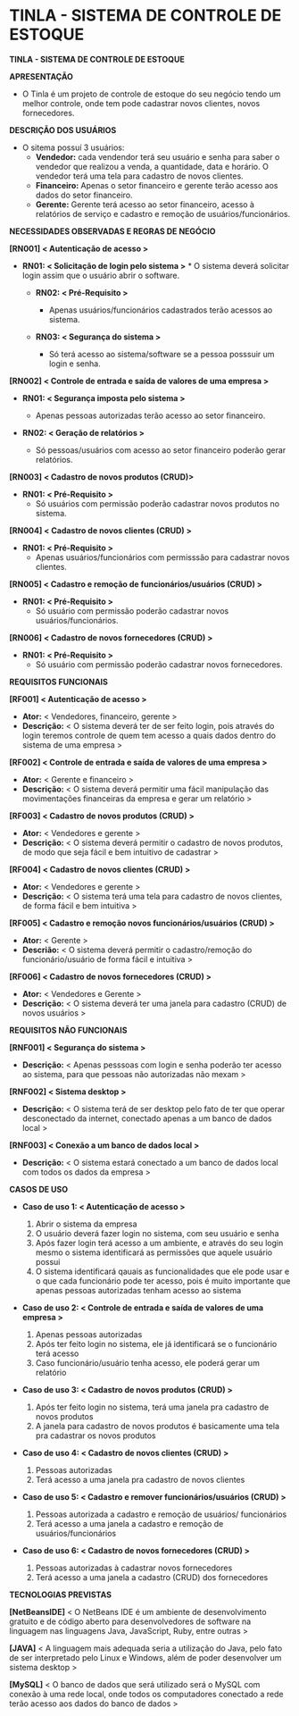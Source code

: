 # TINLA - SISTEMA DE CONTROLE DE ESTOQUE
 
**TINLA - SISTEMA DE CONTROLE DE ESTOQUE**
 
**APRESENTAÇÃO**


* O Tinla é um projeto de controle de estoque do seu negócio tendo um melhor controle, onde tem pode cadastrar novos clientes, novos fornecedores.


**DESCRIÇÃO DOS USUÁRIOS**  

* O sitema possuí 3 usuários:
   * **Vendedor:** cada vendendor terá seu usuário e senha para saber o vendedor que realizou a venda, a quantidade, data e horário. O vendedor terá uma tela para cadastro de novos clientes.
   * **Financeiro:** Apenas o setor financeiro e gerente terão acesso aos dados do setor financeiro.
   * **Gerente:** Gerente terá acesso ao setor financeiro, acesso à relatórios de serviço e cadastro e remoção de usuários/funcionários.


**NECESSIDADES OBSERVADAS E REGRAS DE NEGÓCIO**

   **[RN001] < Autenticação de acesso >**

   * **RN01: < Solicitação de login pelo sistema >**
         * O sistema deverá solicitar login assim que o usuário abrir o software.

      * **RN02: < Pré-Requisito >**
         * Apenas usuários/funcionários cadastrados terão acessos ao sistema.

      * **RN03: < Segurança do sistema >**
         * Só terá acesso ao sistema/software se a pessoa posssuir um login e senha.


   **[RN002] < Controle de entrada e saída de valores de uma empresa >**

   * **RN01: < Segurança imposta pelo sistema >**
      * Apenas pessoas autorizadas terão acesso ao setor financeiro.

   * **RN02: < Geração de relatórios >**
      * Só pessoas/usuários com acesso ao setor financeiro poderão gerar relatórios.


   **[RN003] < Cadastro de novos produtos (CRUD)>**

   * **RN01: < Pré-Requisito >**
      * Só usuários com permissão poderão cadastrar novos produtos no sistema.


   **[RN004] < Cadastro de novos clientes (CRUD) >**

   * **RN01: < Pré-Requisito >**
      * Apenas usuários/funcionários com permisssão para cadastrar novos clientes.


   **[RN005] < Cadastro e remoção de funcionários/usuários (CRUD) >**

   * **RN01: < Pré-Requisito >**
      * Só usuário com permissão poderão cadastrar novos usuários/funcionários.

   **[RN006] < Cadastro de novos fornecedores (CRUD) >**

   * **RN01: < Pré-Requisito >**
      * Só usuário com permissão poderão cadastrar novos fornecedores.

   


**REQUISITOS FUNCIONAIS**

   **[RF001] < Autenticação de acesso >**
   * **Ator:** < Vendedores, financeiro, gerente >
   * **Descrição:** < O sistema deverá ter de ser feito login, pois através do login teremos controle de quem tem acesso a quais dados dentro do sistema de uma empresa >


   **[RF002] < Controle de entrada e saída de valores de uma empresa >**
   * **Ator:** < Gerente e financeiro >
   * **Descrição:** < O sistema deverá permitir uma fácil manipulação das movimentações financeiras da empresa e gerar um relatório >


   **[RF003] < Cadastro de novos produtos (CRUD) >**
   * **Ator:** < Vendedores e gerente >
   * **Descrição:** < O sistema deverá permitir o cadastro de novos produtos, de modo que seja fácil e bem intuitivo de cadastrar >


   **[RF004] < Cadastro de novos clientes (CRUD) >**
   * **Ator:** < Vendedores e gerente >
   * **Descrição:** < O sistema terá uma tela para cadastro de novos clientes, de forma fácil e bem intuitiva >


   **[RF005] < Cadastro e remoção novos funcionários/usuários (CRUD) >**
   * **Ator:** < Gerente >
   * **Descrião:** < O sistema deverá permitir o cadastro/remoção do funcionário/usuário de forma fácil e intuitiva >

   **[RF006] < Cadastro de novos fornecedores (CRUD) >**
   *  **Ator:** < Vendedores e Gerente >
   *  **Descrição:** < O sistema deverá ter uma janela para cadastro (CRUD) de novos usuários >


**REQUISITOS NÃO FUNCIONAIS**

   **[RNF001] < Segurança do sistema >**
   * **Descrição:** < Apenas pesssoas com login e senha poderão ter acesso ao sistema, para que pessoas não autorizadas não mexam >

   **[RNF002] < Sistema desktop >**
   * **Descrição:** < O sistema terá de ser desktop pelo fato de ter que operar desconectado da internet, conectado apenas a um banco de dados local >

   **[RNF003] < Conexão a um banco de dados local >**
   * **Descrição:** < O sistema estará conectado a um banco de dados local com todos os dados da empresa >


**CASOS DE USO**

   * **Caso de uso 1: < Autenticação de acesso >**
      1. Abrir o sistema da empresa
      2. O usuário deverá fazer login no sistema, com seu usuário e senha
      3. Após fazer login terá acesso a um ambiente, e através do seu login mesmo o sistema identificará as permissões que aquele usuário possui
      4. O sistema identificará qauais as funcionalidades que ele pode usar e o que cada funcionário pode ter acesso, pois é muito importante que apenas pessoas autorizadas tenham acesso ao sistema 


   * **Caso de uso 2: < Controle de entrada e saída de valores de uma empresa >**
      1. Apenas pessoas autorizadas
      2. Após ter feito login no sistema, ele já identificará se o funcionário terá acesso
      3. Caso funcionário/usuário tenha acesso, ele poderá gerar um relatório


   * **Caso de uso 3: < Cadastro de novos produtos (CRUD) >**
      1. Após ter feito login no sistema, terá uma janela pra cadastro de novos produtos
      2. A janela para cadastro de novos produtos é basicamente uma tela pra cadastrar os novos produtos
      

   * **Caso de uso 4: < Cadastro de novos clientes (CRUD) >**
      1. Pessoas autorizadas 
      2. Terá acesso a uma janela pra cadastro de novos clientes 


   * **Caso de uso 5: < Cadastro e remover funcionários/usuários (CRUD) >**
      1. Pessoas autorizada a cadastro e remoção de usuários/ funcionários
      2. Terá acesso a uma janela a cadastro e remoção de usuários/funcionários

   * **Caso de uso 6: < Cadastro de novos fornecedores (CRUD) >**
      1. Pessoas autorizadas à cadastrar novos fornecedores
      2. Terá acesso a uma janela a cadastro (CRUD) dos fornecedores

   
       


**TECNOLOGIAS PREVISTAS**

   **[NetBeansIDE]** < O NetBeans IDE é um ambiente de desenvolvimento gratuito e de código aberto para desenvolvedores de software na linguagem nas linguagens Java, JavaScript, Ruby, entre outras >

   **[JAVA]** < A linguagem mais adequada seria a utilização do Java, pelo fato de ser interpretado pelo Linux e Windows, além de poder desenvolver um sistema desktop >

   **[MySQL]** < O banco de dados que será utilizado será o MySQL com conexão à uma rede local, onde todos os computadores conectado a rede terão acesso aos dados do banco de dados >

